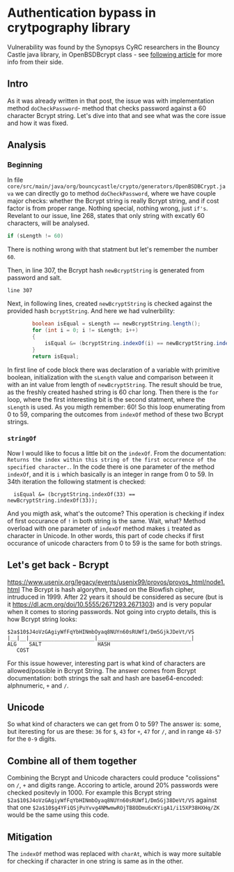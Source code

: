 # Authentication bypass in crytpography library
Vulnerability was found by the Synopsys CyRC researchers in the Bouncy Castle java library, in OpenBSDBcrypt class - see [following article](https://www.synopsys.com/blogs/software-security/cve-2020-28052-bouncy-castle/) for more info from their side.

## Intro
As it was already written in that post, the issue was with implementation method `doCheckPassword`- method that checks password against a 60 character Bcrypt string. Let's dive into that and see what was the core issue and how it was fixed.

## Analysis
### Beginning
In file `core/src/main/java/org/bouncycastle/crypto/generators/OpenBSDBCrypt.java` we can directly go to method `doCheckPassword`, where we have couple major checks: whether the Bcrypt string is really Bcrypt string, and if cost factor is from proper range. Nothing special, nothing wrong, just `if's`. Revelant to our issue, line 268, states that only string with excatly 60 characters, will be analysed. 
```java
if (sLength != 60)
```
There is nothing wrong with that statment but let's remember the number `60`. 

Then, in line 307, the Bcrypt hash `newBcryptString` is generated from password and salt. 
```
line 307
```
Next, in following lines, created `newBcryptString` is checked against the provided hash `bcryptString`. And here we had vulnerbility:

```java 
        boolean isEqual = sLength == newBcryptString.length();
        for (int i = 0; i != sLength; i++)
        {
            isEqual &= (bcryptString.indexOf(i) == newBcryptString.indexOf(i));
        }
        return isEqual;
```
In first line of code block there was declaration of a variable with primitive boolean, initialization with the `sLength` value and comparison between it with an int value from length of `newBcryptString`. The result should be true, as the freshly created hashed string is 60 char long.
Then there is the `for` loop, where the first interesting bit is the second statment, where the `sLength` is used. As you migth remember: 60! So this loop enumerating from 0 to 59, comparing the outcomes from `indexOf` method of these two Bcrypt strings.
### `stringOf`
Now I would like to focus a little bit on the `indexOf`. From the documentation: `Returns the index within this string of the first occurrence of the specified character.`. In the code there is one parameter of the method `indexOf`, and it is `i` which basically is an integer in range from 0 to 59. In 34th iteration the following statment is checked:
```
  isEqual &= (bcryptString.indexOf(33) == newBcryptString.indexOf(33));
```
And you migth ask, what's the outcome? This operation is checking if index of first occurance of `!` in both string is the same. Wait, what? Method overload with one parameter of `indexOf` method makes `i` treated as character in Unicode. In other words, this part of code checks if first occurance of unicode characters from 0 to 59 is the same for both strings. 

## Let's get back - Bcrypt
https://www.usenix.org/legacy/events/usenix99/provos/provos_html/node1.html
The Bcrypt is hash algorythm, based on the Blowfish cipher, intruduced in 1999. After 22 years it should be considered as secure (but is it https://dl.acm.org/doi/10.5555/2671293.2671303) and is very popular when it comes to storing passwords. Not going into crypto details, this is how Bcrypt string looks:
```
$2a$10$J4oVzGAgiyWfFqYbHINmbOyaq8NUYn60sRUWf1/Dm5GjkJDeVt/VS
|__|__|_____________________|______________________________|
ALG    SALT                  HASH  
   COST
```

For this issue however, interesting part is what kind of characters are allowed/possible in Bcrypt String. The answer comes from Bcrypt documentation: both strings the salt and hash are base64-encoded: alphnumeric, `+` and `/`.

## Unicode
So what kind of characters we can get from 0 to 59? The answer is: some, but iteresting for us are these:
`36` for `$`,
`43` for `+`,
`47` for `/`,
and in range `48-57` for the `0-9` digits.


## Combine all of them together
Combining the Bcrypt and Unicode characters could produce "colissions" on `/`, `+` and digits range. Accoring to article, around 20% passwords were checked positevly in 1000. For example this Bcrypt string `$2a$10$J4oVzGAgiyWfFqYbHINmbOyaq8NUYn60sRUWf1/Dm5Gj38DeVt/VS` against that one `$2a$10$g4YFiQSjPuYvvg4NMwmwROjTB8ODmu6cKYigA1/i15XP38HXHq/ZK` would be the same using this code. 

## Mitigation
The `indexOf` method was replaced with `charAt`, which is way more suitable for checking if character in one string is same as in the other. 






